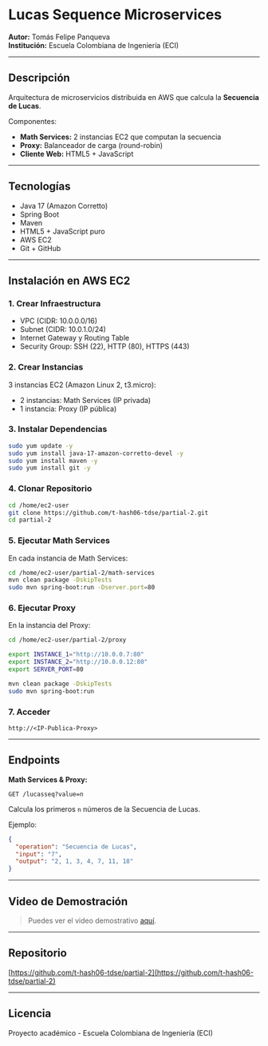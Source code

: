 # Lucas Sequence Microservices

**Autor:** Tomás Felipe Panqueva  
**Institución:** Escuela Colombiana de Ingeniería (ECI)

---

## Descripción

Arquitectura de microservicios distribuida en AWS que calcula la **Secuencia de Lucas**.

Componentes:
- **Math Services:** 2 instancias EC2 que computan la secuencia
- **Proxy:** Balanceador de carga (round-robin)
- **Cliente Web:** HTML5 + JavaScript

---

## Tecnologías

- Java 17 (Amazon Corretto)
- Spring Boot
- Maven
- HTML5 + JavaScript puro
- AWS EC2
- Git + GitHub

---

## Instalación en AWS EC2

### 1. Crear Infraestructura

- VPC (CIDR: 10.0.0.0/16)
- Subnet (CIDR: 10.0.1.0/24)
- Internet Gateway y Routing Table
- Security Group: SSH (22), HTTP (80), HTTPS (443)

### 2. Crear Instancias

3 instancias EC2 (Amazon Linux 2, t3.micro):
- 2 instancias: Math Services (IP privada)
- 1 instancia: Proxy (IP pública)

### 3. Instalar Dependencias

```bash
sudo yum update -y
sudo yum install java-17-amazon-corretto-devel -y
sudo yum install maven -y
sudo yum install git -y
```

### 4. Clonar Repositorio

```bash
cd /home/ec2-user
git clone https://github.com/t-hash06-tdse/partial-2.git
cd partial-2
```

### 5. Ejecutar Math Services

En cada instancia de Math Services:

```bash
cd /home/ec2-user/partial-2/math-services
mvn clean package -DskipTests
sudo mvn spring-boot:run -Dserver.port=80
```

### 6. Ejecutar Proxy

En la instancia del Proxy:

```bash
cd /home/ec2-user/partial-2/proxy

export INSTANCE_1="http://10.0.0.7:80"
export INSTANCE_2="http://10.0.0.12:80"
export SERVER_PORT=80

mvn clean package -DskipTests
sudo mvn spring-boot:run
```

### 7. Acceder

```
http://<IP-Publica-Proxy>
```

---

## Endpoints

**Math Services & Proxy:**
```
GET /lucasseq?value=n
```

Calcula los primeros `n` números de la Secuencia de Lucas.

Ejemplo:
```json
{
  "operation": "Secuencia de Lucas",
  "input": "7",
  "output": "2, 1, 3, 4, 7, 11, 18"
}
```

---

## Video de Demostración

> Puedes ver el video demostrativo [aquí](res/video.mp4).

---

## Repositorio

[https://github.com/t-hash06-tdse/partial-2](https://github.com/t-hash06-tdse/partial-2)

---

## Licencia

Proyecto académico - Escuela Colombiana de Ingeniería (ECI)

